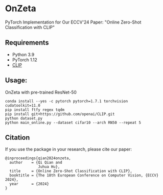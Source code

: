 # OnZeta
PyTorch Implementation for Our ECCV'24 Paper: "Online Zero-Shot Classification with CLIP"

## Requirements
* Python 3.9
* PyTorch 1.12
* [CLIP](https://github.com/openai/CLIP)

## Usage:
OnZeta with pre-trained ResNet-50
```
conda install --yes -c pytorch pytorch=1.7.1 torchvision cudatoolkit=11.0
pip install ftfy regex tqdm
pip install git+https://github.com/openai/CLIP.git
python dataset.py
python main_online.py --dataset cifar10 --arch RN50 --repeat 5
```

## Citation
If you use the package in your research, please cite our paper:
```
@inproceedings{qian2024onzeta,
  author    = {Qi Qian and
               Juhua Hu},
  title     = {Online Zero-Shot Classification with CLIP},
  booktitle = {The 18th European Conference on Computer Vision, {ECCV} 2024},
  year      = {2024}
}
